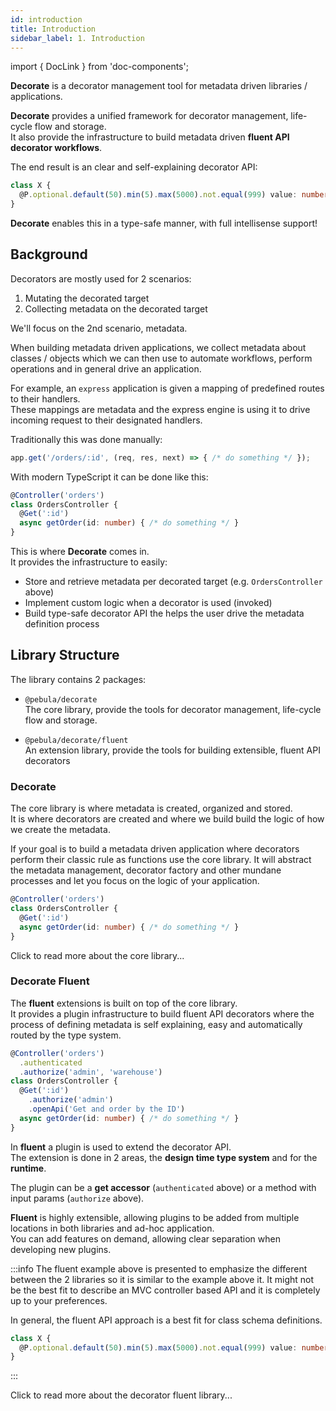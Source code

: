 ```yaml
---
id: introduction
title: Introduction
sidebar_label: 1. Introduction
---
```

import { DocLink } from 'doc-components';

**Decorate** is a decorator management tool for metadata driven libraries / applications.

**Decorate** provides a unified framework for decorator management, life-cycle flow and storage.  
It also provide the infrastructure to build metadata driven **fluent API decorator workflows**.

The end result is an clear and self-explaining decorator API:

```typescript
class X {
  @P.optional.default(50).min(5).max(5000).not.equal(999) value: number
}
```

**Decorate** enables this in a type-safe manner, with full intellisense support!  

## Background

Decorators are mostly used for 2 scenarios:

1. Mutating the decorated target
2. Collecting metadata on the decorated target

We'll focus on the 2nd scenario, metadata.

When building metadata driven applications, we collect metadata about classes / objects which we can then use
to automate workflows, perform operations and in general drive an application.

For example, an `express` application is given a mapping of predefined routes to their handlers.  
These mappings are metadata and the express engine is using it to drive incoming request to their designated handlers.

Traditionally this was done manually:

```typescript
app.get('/orders/:id', (req, res, next) => { /* do something */ });
```

With modern TypeScript it can be done like this:

```typescript
@Controller('orders')
class OrdersController {
  @Get(':id')
  async getOrder(id: number) { /* do something */ }
}
```

This is where **Decorate** comes in.  
It provides the infrastructure to easily:

- Store and retrieve metadata per decorated target (e.g. `OrdersController` above)
- Implement custom logic when a decorator is used (invoked)
- Build type-safe decorator API the helps the user drive the metadata definition process

## Library Structure

The library contains 2 packages:

- `@pebula/decorate`  
The core library, provide the tools for decorator management, life-cycle flow and storage.

- `@pebula/decorate/fluent`  
An extension library, provide the tools for building extensible, fluent API decorators

### Decorate

The core library is where metadata is created, organized and stored.  
It is where decorators are created and where we build build the logic of how we create the metadata.

If your goal is to build a metadata driven application where decorators perform their classic rule as functions use the core library.
It will abstract the metadata management, decorator factory and other mundane processes and let you focus on the logic of your application.

```typescript
@Controller('orders')
class OrdersController {
  @Get(':id')
  async getOrder(id: number) { /* do something */ }
}
```

<DocLink to="docs/decorate/introduction">Click to read more about the core library...</DocLink>

### Decorate Fluent

The **fluent** extensions is built on top of the core library.  
It provides a plugin infrastructure to build fluent API decorators where the process of defining metadata is self explaining, easy and automatically routed by the type system.

```typescript
@Controller('orders')
  .authenticated
  .authorize('admin', 'warehouse')
class OrdersController {
  @Get(':id')
    .authorize('admin')
    .openApi('Get and order by the ID')
  async getOrder(id: number) { /* do something */ }
}
```

In **fluent** a plugin is used to extend the decorator API.  
The extension is done in 2 areas, the **design time type system** and for the **runtime**.

The plugin can be a **get accessor** (`authenticated` above) or a method with input params (`authorize` above).

**Fluent** is highly extensible, allowing plugins to be added from multiple locations in both libraries and ad-hoc application.  
You can add features on demand, allowing clear separation when developing new plugins.

:::info
The fluent example above is presented to emphasize the different between the 2 libraries so it is similar to the example above it.
It might not be the best fit to describe an MVC controller based API and it is completely up to your preferences.

In general, the fluent API approach is a best fit for class schema definitions.

```typescript
class X {
  @P.optional.default(50).min(5).max(5000).not.equal(999) value: number
}
```

:::

<DocLink to="docs/decorate-fluent/introduction">Click to read more about the decorator fluent library...</DocLink>

